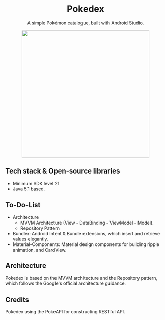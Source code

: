 <div align="center">

# Pokedex
A simple Pokémon catalogue, built with Android Studio.

<div align="center">
<img src="https://camo.githubusercontent.com/8dd58b2881014371a18211a7976dc96d76edf56b98aa7b7163a94553ccc09ca4/68747470733a2f2f63646e2e69636f6e2d69636f6e732e636f6d2f69636f6e73322f3835312f504e472f3531322f506f6b656465785f746f6f6c5f69636f6e2d69636f6e732e636f6d5f36373532392e706e67" width="400" alt="">
</div>

</div>

## Tech stack & Open-source libraries

- Minimum SDK level 21
- Java 5.1 based.

## To-Do-List
- Architecture
  - MVVM Architecture (View - DataBinding - ViewModel - Model).
  - Repository Pattern
- Bundler: Android Intent & Bundle extensions, which insert and retrieve values elegantly.
- Material-Components: Material design components for building ripple animation, and CardView.

## Architecture 
Pokedex is based on the MVVM architecture and the Repository pattern, which follows the Google's official architecture guidance.

## Credits
Pokedex using the PokeAPI for constructing RESTful API.



